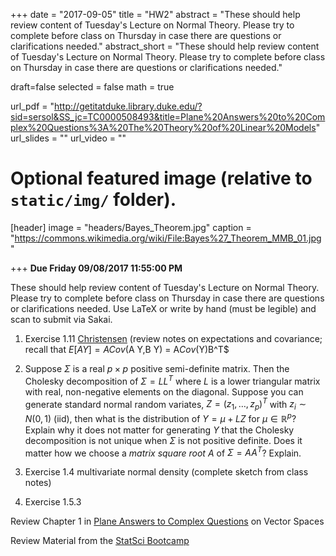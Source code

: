 +++
date = "2017-09-05"
title = "HW2"
abstract = "These should help review content of Tuesday's Lecture on Normal Theory.  Please try to complete before class on Thursday in case there are questions or clarifications needed."
abstract_short = "These should help review content of Tuesday's Lecture on Normal Theory.  Please try to complete before class on Thursday in case there are questions or clarifications needed."

draft=false
selected = false
math = true

url_pdf = "http://getitatduke.library.duke.edu/?sid=sersol&SS_jc=TC0000508493&title=Plane%20Answers%20to%20Complex%20Questions%3A%20The%20Theory%20of%20Linear%20Models"
url_slides = ""
url_video = ""

# Optional featured image (relative to `static/img/` folder).
[header]
image = "headers/Bayes_Theorem.jpg"
caption = "https://commons.wikimedia.org/wiki/File:Bayes%27_Theorem_MMB_01.jpg"

+++
**Due Friday 09/08/2017 11:55:00 PM**

These should help review content of Tuesday's Lecture on Normal Theory.  Please try to complete before class on Thursday in case there are questions or clarifications needed. Use LaTeX or write by hand (must be legible) and scan to submit via Sakai.

1.  Exercise 1.11 [Christensen](http://getitatduke.library.duke.edu/?sid=sersol&SS_jc=TC0000508493&title=Plane%20Answers%20to%20Complex%20Questions%3A%20The%20Theory%20of%20Linear%20Models)  (review notes on expectations and covariance;  recall that $E[A Y] = A 
Cov$(A Y,B Y) = A$Cov$(Y)B^T$


2. Suppose $\Sigma$ is a real $p \times p$ positive semi-definite
  matrix.  Then the Cholesky decomposition of 
  $\Sigma = L L^T$ where $L$ is a lower triangular matrix with
  real, non-negative elements on the diagonal. 
  Suppose you can generate standard normal random variates, $Z = (z_1,
  \ldots, z_p)^T$ with $z_i \sim N(0,1)$ (iid), then what is the
  distribution of $Y = \mu + L Z$ for $\mu \in \mathbb{R}^p$?   Explain why it
  does not matter for generating $Y$ that the Cholesky decomposition is
  not unique when $\Sigma$ is not positive definite.  Does it matter how we choose a _matrix square root_ $A$ of $\Sigma = A A^T$?  Explain. 
  
3. Exercise 1.4  multivariate normal density (complete sketch from class notes)

4. Exercise 1.5.3 

Review Chapter 1 in [Plane Answers to Complex Questions](http://getitatduke.library.duke.edu/?sid=sersol&SS_jc=TC0000508493&title=Plane%20Answers%20to%20Complex%20Questions%3A%20The%20Theory%20of%20Linear%20Models) on Vector Spaces 

Review Material from the [StatSci Bootcamp](https://github.com/DukeStatSci/MathBootcamp2017/blob/master/Handouts/02_Matrices.pdf)
